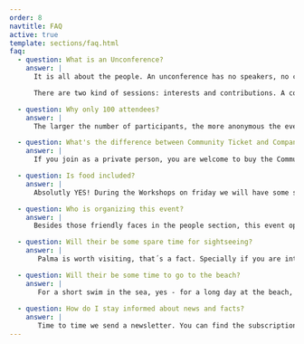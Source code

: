 ```yaml
---
order: 8
navtitle: FAQ
active: true
template: sections/faq.html
faq:
  - question: What is an Unconference?
    answer: |
      It is all about the people. An unconference has no speakers, no call for papers and no agenda in advance. All is made by attendees. The unconference starts with a big welcome and introduction game. The next step is asking for session inputs and therefore topics are greatly varied.

      There are two kind of sessions: interests and contributions. A contribution has a learning which is shared by the attendee. A smart topic which needs to be spread within community. An interest is a question by an attendee and the group is asked for their knowledge. It goes like this: You name the topic, we find the speaker. Topics can be hard like tech-subjects in engineering or developing. But also soft like awareness of team movements, fast moving world topics or personal development. We all learn from each other. One of the key parts of the unconference are coffee breaks. Those time in between sessions give the opportunity to continue conversations from sessionsm, exchange opinions and ideas. Conclusion of an unconference: Sharing is caring!

  - question: Why only 100 attendees?
    answer: |
      The larger the number of participants, the more anonymous the event. That's exactly what we don't want. We want a family atmosphere where everyone can and should participate in his or her own way. 

  - question: What's the difference between Community Ticket and Company Ticket?
    answer: |
      If you join as a private person, you are welcome to buy the Community Ticket. Companies need to buy Company Tickets. This helps us to make the self paid community tickets as affordable as possible.

  - question: Is food included?
    answer: |
      Absolutly YES! During the Workshops on friday we will have some snacks and a sundowner in the evening. On Suturday and Sunday we will have lunch together and also snacks with fruits, cakes and coffee afterwards. On Suturday evening we organized a dinner for all of us. The only occasion where we don' t serve food is the cocktail event on Friday evening. 

  - question: Who is organizing this event?
    answer: |
      Besides those friendly faces in the people section, this event operator is boot e.V. - Best of Open Technologies. The purpose of this association is the promotion of education, research and science in the field of open information and communication technology, in particular open source software. One main field is organizing several events within open source technologies. One event was the former PHPucEU – PHP Unconference Europe – and since 3 years we are happy to go together on with WEUC – Web Engineering Unconference. Our work in organization and other fields are unpaid and we do not have commercial targets.

  - question: Will their be some spare time for sightseeing?
    answer: |
       Palma is worth visiting, that´s a fact. Specially if you are into urban cities, spanish history and contemporary art - than you should plan one or two additional days. Once the unconferece has startet, time flies away and we assume that you will have not the time for sightseeing. 

  - question: Will their be some time to go to the beach?
    answer: |
       For a short swim in the sea, yes - for a long day at the beach, no. If you would love to combine beach and unconference, we recommend to plan one additional day.  
       
  - question: How do I stay informed about news and facts? 
    answer: |
       Time to time we send a newsletter. You can find the subscription field below. But we are also quite active on Facebook and Twitter. You can find links to our profile in the footer.  
---
```

